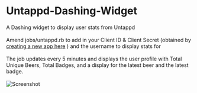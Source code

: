 # Untappd-Dashing-Widget
A Dashing widget to display user stats from Untappd<br/>
<br/>
Amend jobs/untappd.rb to add in your Client ID & Client Secret (obtained by <a href="https://untappd.com/api/register?register=new">creating a new app here</a> ) and the username to display stats for <br/> 
<br/>
The job updates every 5 minutes and displays the user profile with Total Unique Beers, Total Badges, and a display for the latest beer and the latest badge. <br/>
<br/>
![Screenshot](http://squeekobenelli.github.io/images/untappd_widget.png)



